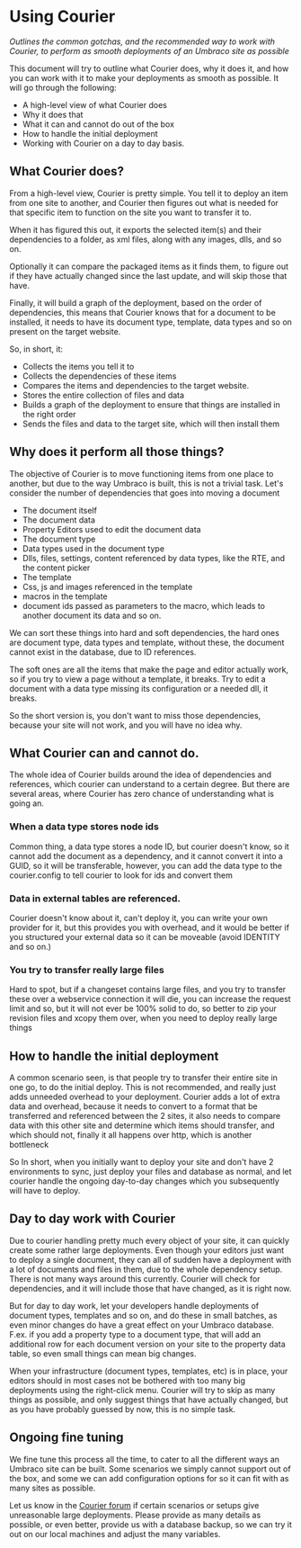 # Using Courier

_Outlines the common gotchas, and the recommended way to work with Courier, to perform as smooth deployments of an Umbraco site as possible_

This document will try to outline what Courier does, why it does it, and how you can work with it to make your deployments as smooth as possible.
It will go through the following: 

- A high-level view of what Courier does
- Why it does that
- What it can and cannot do out of the box
- How to handle the initial deployment
- Working with Courier on a day to day basis.


## What Courier does?
From a high-level view, Courier is pretty simple. You tell it to deploy an item from one site to another, and Courier then figures out what is needed
for that specific item to function on the site you want to transfer it to. 

When it has figured this out, it exports the selected item(s) and their dependencies to a folder, as xml files, along with any images, dlls, and so on. 

Optionally it can compare the packaged items as it finds them, to figure out if they have actually changed since the last update, and will skip those that have. 

Finally, it will build a graph of the deployment, based on the order of dependencies, this means that Courier knows that for a document to be installed, it needs to have its document type, template, data types and so on present on the target website. 

So, in short, it:

- Collects the items you tell it to
- Collects the dependencies of these items 
- Compares the items and dependencies to the target website. 
- Stores the entire collection of files and data
- Builds a graph of the deployment to ensure that things are installed in the right order
- Sends the files and data to the target site, which will then install them

## Why does it perform all those things? 
The objective of Courier is to move functioning items from one place to another, but due to the way Umbraco is built, this is not a trivial task.
Let's consider the number of dependencies that goes into moving a document

- The document itself
- The document data
- Property Editors used to edit the document data
- The document type
- Data types used in the document type
- Dlls, files, settings, content referenced by data types, like the RTE, and the content picker
- The template
- Css, js and images referenced in the template
- macros in the template
- document ids passed as parameters to the macro, which leads to another document its data and so on.

We can sort these things into hard and soft dependencies, the hard ones are document type, data types and template, without these, the document
cannot exist in the database, due to ID references. 

The soft ones are all the items that make the page and editor actually work, so if you try to view a page without a template, it breaks. Try to edit a document with a data type missing its configuration or a needed dll, it breaks. 

So the short version is, you don't want to miss those dependencies, because your site will not work, and you will have no idea why. 

## What Courier can and cannot do.
The whole idea of Courier builds around the idea of dependencies and references, which courier can understand to a certain degree.
But there are several areas, where Courier has zero chance of understanding what is going an. 

### When a data type stores node ids
Common thing, a data type stores a node ID, but courier doesn't know, so it cannot add the document as a dependency, and it cannot convert it into
a GUID, so it will be transferable, however, you can add the data type to the courier.config to tell courier to look for ids and convert them

### Data in external tables are referenced.
Courier doesn't know about it, can't deploy it, you can write your own provider for it, but this provides you with overhead, and it would
be better if you structured your external data so it can be moveable (avoid IDENTITY and so on.)

### You try to transfer really large files
Hard to spot, but if a changeset contains large files, and you try to transfer these over a webservice connection
it will die, you can increase the request limit and so, but it will not ever be 100% solid to do, so better to zip your
revision files and xcopy them over, when you need to deploy really large things


## How to handle the initial deployment
A common scenario seen, is that people try to transfer their entire site in one go, to do the initial deploy. This is not recommended, and really just adds
unneeded overhead to your deployment. Courier adds a lot of extra data and overhead, because it needs to convert to a format that be transferred and
referenced between the 2 sites, it also needs to compare data with this other site and determine which items should transfer, and which should not, finally it
all happens over http, which is another bottleneck

So In short, when you initially want to deploy your site and don't have 2 environments to sync, just deploy your files and database as normal, and let courier handle the ongoing day-to-day changes which you subsequently will have to deploy. 


## Day to day work with Courier
Due to courier handling pretty much every object of your site, it can quickly create some rather large deployments. Even though your editors just want to deploy a single document, they can all of sudden have a deployment with a lot of documents and files in them, due to the whole dependency setup. There is not many ways around this currently. Courier will check for dependencies, and it will include those that have changed, as it is right now. 

But for day to day work, let your developers handle deployments of document types, templates and so on, and do these in small batches, as even minor changes do have a great effect on your Umbraco database. F.ex. if you add a property type to a document type, that will add an additional row for each document version on your site to the property data table, so even small things can mean big changes.

When your infrastructure (document types, templates, etc) is in place, your editors should in most cases not be bothered with too many big deployments using the right-click menu. Courier will try to skip as many things as possible, and only suggest things that have actually changed, but as you have probably guessed by now, this is no simple task. 

## Ongoing fine tuning
We fine tune this process all the time, to cater to all the different ways an Umbraco site can be built. Some scenarios we simply cannot support out of the box, and some we can add configuration options for so it can fit with as many sites as possible. 

Let us know in the [Courier forum](https://our.umbraco.com/forum/umbraco-courier/) if certain scenarios or setups give unreasonable large deployments. Please provide as many details as possible, or even better, provide us with a database backup, so we can try it out on our local machines and adjust the many variables. 


